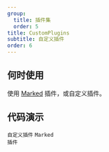 ```yaml
---
group:
  title: 插件集
  order: 5
title: CustomPlugins
subtitle: 自定义插件
order: 6
---
```


## 何时使用

使用 [Marked](https://marked.js.org/using_advanced#extensions) 插件，或自定义插件。

## 代码演示

<!-- prettier-ignore -->
<code src="./demo/supersets/CustomPlugin/custom.tsx">自定义插件</code>
<code src="./demo/supersets/CustomPlugin/marked.tsx">Marked 插件</code>
